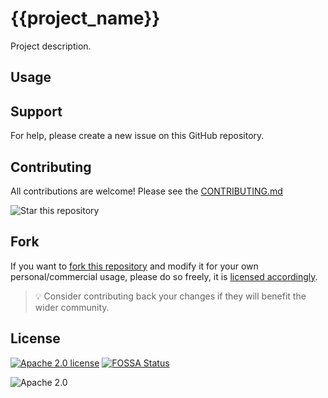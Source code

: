 # {{project_name}}

Project description.

## Usage

<!-- prettier-ignore-start -->
<!-- markdownlint-disable -->
<!-- BEGIN_TF_DOCS -->
<!-- END_TF_DOCS -->
<!-- markdownlint-enable -->
<!-- prettier-ignore-end -->

## Support

For help, please create a new issue on this GitHub repository.

## Contributing

All contributions are welcome! Please see the [CONTRIBUTING.md](/docs/CONTRIBUTING.md)

![Star this repository](/docs/img/star_repo.gif)

## Fork

If you want to [fork this repository](https://github.com/{{repo_owner}}/{{repo_name}}/fork) and modify it for your own personal/commercial usage, please do so freely, it is [licensed accordingly](/LICENSE.md).

> 💡 Consider contributing back your changes if they will benefit the wider community.

## License

[![Apache 2.0 license](https://img.shields.io/badge/license-Apache--2.0-blue?style=flat-square)](/LICENSE.md) [![FOSSA Status](https://app.fossa.com/api/projects/git%2Bgithub.com%2F{{repo_user}}%2F{{repo_name}}.svg?type=shield)](https://app.fossa.com/projects/git%2Bgithub.com%2F{{repo_user}}%2F{{repo_name}}?ref=badge_shield)

![Apache 2.0](/docs/img/apache-2-0.png)
